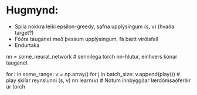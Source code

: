 # Hugmynd:

- Spila nokkra leiki epsilon-greedy, safna upplýsingum (s, v) (hvaða target?)
- Fóðra tauganet með þessum upplýsingum, fá bætt virðisfall
- Endurtaka



nn = some_neural_network    # sennilega torch nn-hlutur, einhvers konar tauganet

for i in some_range:
  v = np.array()
  for j in batch_size:
    v.append(play())        # play skilar reynslunni (s, v)
  nn.learn(v)               # Notum innbyggðar lærdómsaðferðir úr torch

